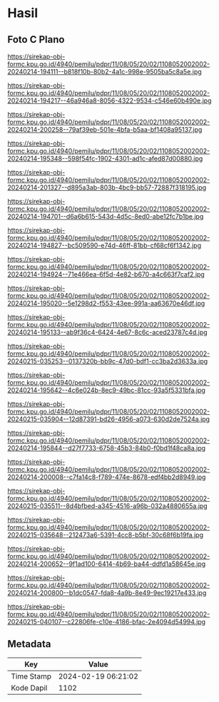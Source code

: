 # Hasil

## Foto C Plano

https://sirekap-obj-formc.kpu.go.id/4940/pemilu/pdpr/11/08/05/20/02/1108052002002-20240214-194111--b818f10b-80b2-4a1c-998e-9505ba5c8a5e.jpg

https://sirekap-obj-formc.kpu.go.id/4940/pemilu/pdpr/11/08/05/20/02/1108052002002-20240214-194217--46a946a8-8056-4322-9534-c546e60b490e.jpg

https://sirekap-obj-formc.kpu.go.id/4940/pemilu/pdpr/11/08/05/20/02/1108052002002-20240214-200258--79af39eb-501e-4bfa-b5aa-bf1408a95137.jpg

https://sirekap-obj-formc.kpu.go.id/4940/pemilu/pdpr/11/08/05/20/02/1108052002002-20240214-195348--598f54fc-1902-4301-ad1c-afed87d00880.jpg

https://sirekap-obj-formc.kpu.go.id/4940/pemilu/pdpr/11/08/05/20/02/1108052002002-20240214-201327--d895a3ab-803b-4bc9-bb57-72887f318195.jpg

https://sirekap-obj-formc.kpu.go.id/4940/pemilu/pdpr/11/08/05/20/02/1108052002002-20240214-194701--d6a6b615-543d-4d5c-8ed0-abe12fc7b1be.jpg

https://sirekap-obj-formc.kpu.go.id/4940/pemilu/pdpr/11/08/05/20/02/1108052002002-20240214-194827--bc509590-e74d-46ff-81bb-cf68cf6f1342.jpg

https://sirekap-obj-formc.kpu.go.id/4940/pemilu/pdpr/11/08/05/20/02/1108052002002-20240214-194924--71e466ea-6f5d-4e82-b670-a4c663f7caf2.jpg

https://sirekap-obj-formc.kpu.go.id/4940/pemilu/pdpr/11/08/05/20/02/1108052002002-20240214-195020--5e1298d2-f553-43ee-991a-aa63670e46df.jpg

https://sirekap-obj-formc.kpu.go.id/4940/pemilu/pdpr/11/08/05/20/02/1108052002002-20240214-195133--ab9f36c4-6424-4e67-8c6c-aced23787c4d.jpg

https://sirekap-obj-formc.kpu.go.id/4940/pemilu/pdpr/11/08/05/20/02/1108052002002-20240215-035253--0137320b-bb9c-47d0-bdf1-cc3ba2d3633a.jpg

https://sirekap-obj-formc.kpu.go.id/4940/pemilu/pdpr/11/08/05/20/02/1108052002002-20240214-195642--4c6e024b-8ec9-49bc-81cc-93a5f5331bfa.jpg

https://sirekap-obj-formc.kpu.go.id/4940/pemilu/pdpr/11/08/05/20/02/1108052002002-20240215-035904--12d87391-bd26-4956-a073-630d2de7524a.jpg

https://sirekap-obj-formc.kpu.go.id/4940/pemilu/pdpr/11/08/05/20/02/1108052002002-20240214-195844--d27f7733-6758-45b3-84b0-f0bd1f48ca8a.jpg

https://sirekap-obj-formc.kpu.go.id/4940/pemilu/pdpr/11/08/05/20/02/1108052002002-20240214-200008--c7fa14c8-f789-474e-8678-edf4bb2d8949.jpg

https://sirekap-obj-formc.kpu.go.id/4940/pemilu/pdpr/11/08/05/20/02/1108052002002-20240215-035511--8d4bfbed-a345-4516-a96b-032a4880655a.jpg

https://sirekap-obj-formc.kpu.go.id/4940/pemilu/pdpr/11/08/05/20/02/1108052002002-20240215-035648--212473a6-5391-4cc8-b5bf-30c68f6b19fa.jpg

https://sirekap-obj-formc.kpu.go.id/4940/pemilu/pdpr/11/08/05/20/02/1108052002002-20240214-200652--9f1ad100-6414-4b69-ba44-ddfd1a58645e.jpg

https://sirekap-obj-formc.kpu.go.id/4940/pemilu/pdpr/11/08/05/20/02/1108052002002-20240214-200800--b1dc0547-fda8-4a9b-8e49-9ec19217e433.jpg

https://sirekap-obj-formc.kpu.go.id/4940/pemilu/pdpr/11/08/05/20/02/1108052002002-20240215-040107--c22806fe-c10e-4186-bfac-2e4094d54994.jpg


## Metadata

| Key        | Value               |
| ---------- | ------------------- |
| Time Stamp | 2024-02-19 06:21:02 |
| Kode Dapil | 1102                |



